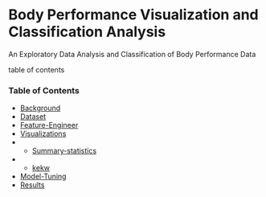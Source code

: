 # Body Performance Visualization and Classification Analysis
An Exploratory Data Analysis and Classification of Body Performance Data


table of contents
### Table of Contents
   
   - [Background](#background)
   - [Dataset](#dataset)
   - [Feature-Engineer](#feature-engineer)
   - [Visualizations](#visualizations)
   - * [Summary-statistics](#summary-statistics)
   - * [kekw](#kekw)
   - [Model-Tuning](#model-tuning)
   - [Results](#results)




